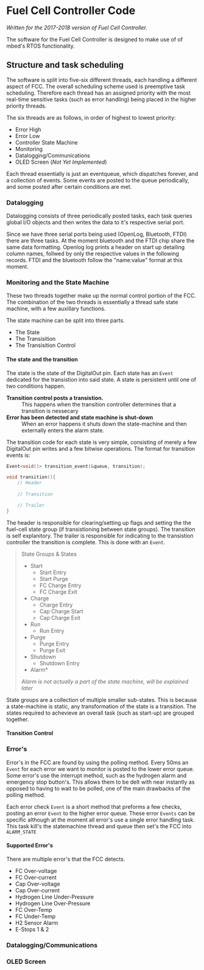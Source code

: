 # Fuel Cell Controller Code
*Written for the 2017-2018 version of Fuel Cell Controller.*


The software for the Fuel Cell Controller is designed to make use of of mbed's RTOS functionality.


## Structure and task scheduling
The software is split into five-six different threads, each handling a different aspect of FCC. The overall scheduling scheme used is preemptive task scheduling. Therefore each thread has an assigned priority with the most real-time sensitive tasks (such as error handling) being placed in the higher priority threads.


The six threads are as follows, in order of highest to lowest priority:

* Error High
* Error Low
* Controller State Machine
* Monitoring
* Datalogging/Communications
* OLED Screen (*Not Yet Implemented*)

Each thread essentially is just an eventqueue, which dispatches forever, and a collection of events. Some events are posted to the queue periodically, and some posted after certain conditions are met.

### Datalogging
Datalogging consists of three periodically posted tasks, each task queries global I/O objects and then writes the data to it's respective serial port.

Since we have three serial ports being used (OpenLog, Bluetooth, FTDI) there are three tasks. At the moment bluetooth and the FTDI chip share the same data formatting. Openlog log prints a header on start up detailing column names, follwed by only the respective values in the following records. FTDI and the bluetooth follow the "name:value" format at this moment.

### Monitoring and the State Machine
These two threads together make up the normal control portion of the FCC. The combination of the two threads is essentially a thread safe state machine, with a few auxillary functions.

The state machine can be split into three parts.
* The State
* The Transisition
* The Transisition Control

#### The state and the transition
The state is the state of the DigitalOut pin. Each state has an `Event` dedicated for the transistion into said state. A state is persistent until one of two conditions happen.

<dl>
    <dt><b>Transition control posts a transistion.</b></dt>
    <dd>This happens when the transition controller determines that a transition is nessecary</dd>
    <dt><b>Error has been detected and state machine is shut-down</b></dt>
    <dd>When an error happens it shuts down the state-machine and then externally enters the alarm state.</dd>
</dl>

The transition code for each state is very simple, consisting of merely a few DigitalOut pin writes and a few bitwise operations. The format for transition events is:
```C++
Event<void()> transition_event(&queue, transition);

void transition(){
    // Header
    
    // Transition

    // Trailer
}
```
The header is responsible for clearing/setting up flags and setting the the fuel-cell state group (if transistioning between state groups). The transition is self explanitory. The trailer is responsible for indicating to the transistion controller the transition is complete. This is done with an `Event`.

> State Groups & States
> * Start 
>   * Start Entry
>   * Start Purge
>   * FC Charge Entry
>   * FC Charge Exit
> * Charge
>   * Charge Entry
>   * Cap Charge Start
>   * Cap Charge Exit
> * Run
>   * Run Entry
> * Purge
>   * Purge Entry
>   * Purge Exit
> * Shutdown
>   * Shutdown Entry
> * Alarm*
>
>*Alarm is not actually a part of the state machine, will be explained later*

State groups are a collection of multiple smaller sub-states. This is because a state-machine is static, any transformation of the state is a transition. The states required to achevieve an overall task (such as start-up) are grouped together. 

#### Transition Control

### Error's
Error's in the FCC are found by using the polling method. Every 50ms an `Event` for each error we want to monitor is posted to the lower error queue. Some error's use the interrupt method, such as the hydrogen alarm and emergency stop button's. This allows them to be delt with near instantly as opposed to having to wait to be polled, one of the main drawbacks of the polling method.

Each error check `Event` is a short method that preforms a few checks, posting an error `Event` to the higher error queue. These error `Events` can be specific although at the moment all error's use a single error handling task. This task kill's the statemachine thread and queue then set's the FCC into `ALARM_STATE`

#### Supported Error's
There are multiple error's that the FCC detects.
* FC Over-voltage
* FC Over-current
* Cap Over-voltage
* Cap Over-current
* Hydrogen Line Under-Pressure
* Hydrogen Line Over-Pressure
* FC Over-Temp
* FC Under-Temp
* H2 Sensor Alarm
* E-Stops 1 & 2

### Datalogging/Communications

### OLED Screen
